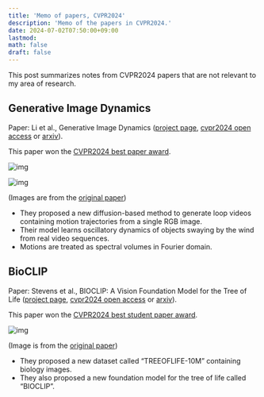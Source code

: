 ```yaml
---
title: 'Memo of papers, CVPR2024'
description: 'Memo of the papers in CVPR2024.'
date: 2024-07-02T07:50:00+09:00
lastmod: 
math: false
draft: false
---
```


This post summarizes notes from CVPR2024 papers that are not relevant to my area of research.

## Generative Image Dynamics

Paper: Li et al., Generative Image Dynamics ([project page](https://generative-dynamics.github.io/), [cvpr2024 open access](https://openaccess.thecvf.com/content/CVPR2024/papers/Li_Generative_Image_Dynamics_CVPR_2024_paper.pdf) or [arxiv](https://arxiv.org/abs/2309.07906)).

This paper won the [CVPR2024 best paper award](https://cvpr.thecvf.com/Conferences/2024/News/Awards).

![img](https://img.tsuji.tech/gid-cvpr2024-0.jpg)

![img](https://img.tsuji.tech/gid-cvpr2024-1.jpg)

(Images are from the [original paper](https://openaccess.thecvf.com/content/CVPR2024/papers/Li_Generative_Image_Dynamics_CVPR_2024_paper.pdf))

* They proposed a new diffusion-based method to generate loop videos containing motion trajectories from a single RGB image.
* Their model learns oscillatory dynamics of objects swaying by the wind from real video sequences.
* Motions are treated as spectral volumes in Fourier domain.

## BioCLIP

Paper: Stevens et al., BIOCLIP: A Vision Foundation Model for the Tree of Life ([project page](https://imageomics.github.io/bioclip/), [cvpr2024 open access](https://openaccess.thecvf.com/content/CVPR2024/papers/Stevens_BioCLIP_A_Vision_Foundation_Model_for_the_Tree_of_Life_CVPR_2024_paper.pdf) or [arxiv](https://arxiv.org/abs/2311.18803)).

This paper won the [CVPR2024 best student paper award](https://cvpr.thecvf.com/Conferences/2024/News/Awards).

![img](https://img.tsuji.tech/bioclip-cvpr2024-0.jpg)

(Image is from the [original paper](https://openaccess.thecvf.com/content/CVPR2024/papers/Stevens_BioCLIP_A_Vision_Foundation_Model_for_the_Tree_of_Life_CVPR_2024_paper.pdf))

* They proposed a new dataset called “TREEOFLIFE-10M” containing biology images.
* They also proposed a new foundation model for the tree of life called “BIOCLIP”.
